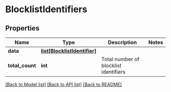 # BlocklistIdentifiers

## Properties
Name | Type | Description | Notes
------------ | ------------- | ------------- | -------------
**data** | [**list[BlocklistIdentifier]**](BlocklistIdentifier.md) |  | 
**total_count** | **int** | Total number of blocklist identifiers  | 

[[Back to Model list]](../README.md#documentation-for-models) [[Back to API list]](../README.md#documentation-for-api-endpoints) [[Back to README]](../README.md)

